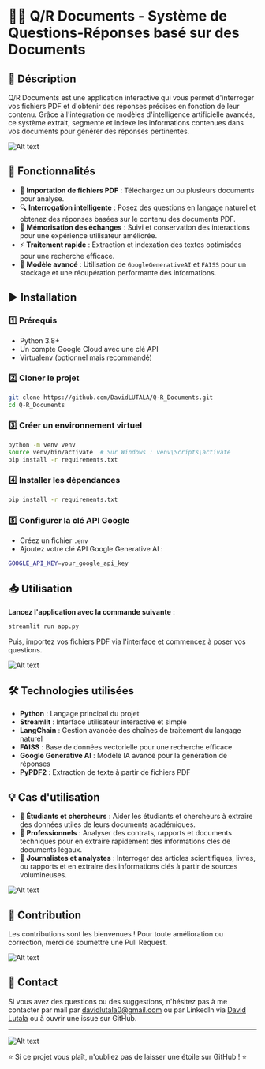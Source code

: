 # 📄💬 Q/R Documents - Système de Questions-Réponses basé sur des Documents

## 📌 Déscription

Q/R Documents est une application interactive qui vous permet d'interroger vos fichiers PDF et d'obtenir des réponses précises en fonction de leur contenu. Grâce à l'intégration de modèles d'intelligence artificielle avancés, ce système extrait, segmente et indexe les informations contenues dans vos documents pour générer des réponses pertinentes.

![Alt text](Images/img1.png)

## 🚀 Fonctionnalités

- 📂 **Importation de fichiers PDF** : Téléchargez un ou plusieurs documents pour analyse.
- 🔍 **Interrogation intelligente** : Posez des questions en langage naturel et obtenez des réponses basées sur le contenu des documents PDF.
- 🧠 **Mémorisation des échanges** : Suivi et conservation des interactions pour une expérience utilisateur améliorée.
- ⚡ **Traitement rapide** : Extraction et indexation des textes optimisées pour une recherche efficace.
- 🎯 **Modèle avancé** : Utilisation de `GoogleGenerativeAI` et `FAISS` pour un stockage et une récupération performante des informations.

## ▶️ Installation

### 1️⃣ Prérequis
- Python 3.8+
- Un compte Google Cloud avec une clé API
- Virtualenv (optionnel mais recommandé)

### 2️⃣ Cloner le projet
```sh
git clone https://github.com/DavidLUTALA/Q-R_Documents.git
cd Q-R_Documents
```

### 3️⃣ Créer un environnement virtuel
```sh
python -m venv venv
source venv/bin/activate  # Sur Windows : venv\Scripts\activate
pip install -r requirements.txt
```

### 4️⃣ Installer les dépendances
```sh
pip install -r requirements.txt
```

### 5️⃣ Configurer la clé API Google
- Créez un fichier `.env`
- Ajoutez votre clé API Google Generative AI :
```sh
GOOGLE_API_KEY=your_google_api_key
```


## 📥 Utilisation

**Lancez l'application avec la commande suivante** :
```sh
streamlit run app.py
```
Puis, importez vos fichiers PDF via l'interface et commencez à poser vos questions.

![Alt text](Images/img5.png)

## 🛠️ Technologies utilisées

- **Python** : Langage principal du projet
- **Streamlit** : Interface utilisateur interactive et simple
- **LangChain** : Gestion avancée des chaînes de traitement du langage naturel
- **FAISS** : Base de données vectorielle pour une recherche efficace
- **Google Generative AI** : Modèle IA avancé pour la génération de réponses
- **PyPDF2** : Extraction de texte à partir de fichiers PDF


## 💡 Cas d'utilisation

- 📖 **Étudiants et chercheurs** : Aider les étudiants et chercheurs à extraire des données utiles de leurs documents académiques.
- 🏢 **Professionnels** : Analyser des contrats, rapports et documents techniques pour en extraire rapidement des informations clés de documents légaux.
- 📰 **Journalistes et analystes** : Interroger des articles scientifiques, livres, ou rapports et en extraire des informations clés à partir de sources volumineuses.

![Alt text](Images/img4.png)

## 🤝 Contribution

Les contributions sont les bienvenues ! Pour toute amélioration ou correction, merci de soumettre une Pull Request.

![Alt text](Images/img3.png)

## 📧 Contact

Si vous avez des questions ou des suggestions, n'hésitez pas à me contacter par mail par [davidlutala0@gmail.com](davidlutala0@gmail.com) ou par LinkedIn via [David Lutala](https://www.linkedin.com/in/david-lutala-719952164/) ou à ouvrir une issue sur GitHub.

---

![Alt text](Images/img2.png)

⭐ Si ce projet vous plaît, n'oubliez pas de laisser une étoile sur GitHub ! ⭐
